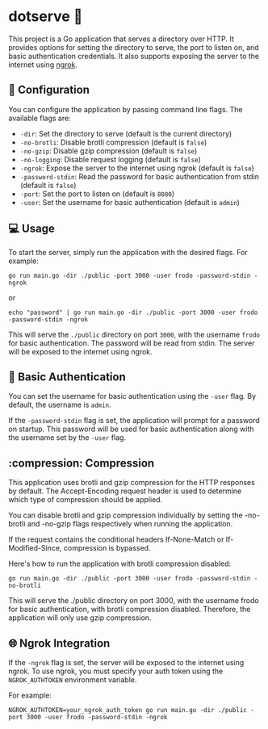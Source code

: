# dotserve :file_folder:

This project is a Go application that serves a directory over HTTP. It provides options for setting the directory to
serve, the port to listen on, and basic authentication credentials. It also supports exposing the server to the internet
using [ngrok](https://ngrok.com/).

## :wrench: Configuration

You can configure the application by passing command line flags. The available flags are:

- `-dir`: Set the directory to serve (default is the current directory)
- `-no-brotli`: Disable brotli compression (default is `false`)
- `-no-gzip`: Disable gzip compression (default is `false`)
- `-no-logging`: Disable request logging (default is `false`)
- `-ngrok`: Expose the server to the internet using ngrok (default is `false`)
- `-password-stdin`: Read the password for basic authentication from stdin (default is `false`)
- `-port`: Set the port to listen on (default is `8080`)
- `-user`: Set the username for basic authentication (default is `admin`)

## :computer: Usage

To start the server, simply run the application with the desired flags. For example:

```shell
go run main.go -dir ./public -port 3000 -user frodo -password-stdin -ngrok
```

or

```shell
echo "password" | go run main.go -dir ./public -port 3000 -user frodo -password-stdin -ngrok
```

This will serve the `./public` directory on port `3000`, with the username `frodo` for basic authentication. The
password will be read from stdin. The server will be exposed to the internet using ngrok.

## :closed_lock_with_key: Basic Authentication

You can set the username for basic authentication using the `-user` flag. By default, the username is `admin`.

If the `-password-stdin` flag is set, the application will prompt for a password on startup. This password will be used
for basic authentication along with the username set by the `-user` flag.

## :compression: Compression

This application uses brotli and gzip compression for the HTTP responses by default.
The Accept-Encoding request header is used to determine which type of compression should be applied.

You can disable brotli and gzip compression individually by setting the -no-brotli and -no-gzip flags respectively when running the application.

If the request contains the conditional headers If-None-Match or If-Modified-Since, compression is bypassed.

Here's how to run the application with brotli compression disabled:

```shell
go run main.go -dir ./public -port 3000 -user frodo -password-stdin -no-brotli
````

This will serve the ./public directory on port 3000, with the username frodo for basic authentication, with brotli compression disabled.
Therefore, the application will only use gzip compression.

## :globe_with_meridians: Ngrok Integration

If the `-ngrok` flag is set, the server will be exposed to the internet using ngrok. To use ngrok, you must specify your
auth token using the `NGROK_AUTHTOKEN` environment variable.

For example:

```shell
NGROK_AUTHTOKEN=your_ngrok_auth_token go run main.go -dir ./public -port 3000 -user frodo -password-stdin -ngrok
```

